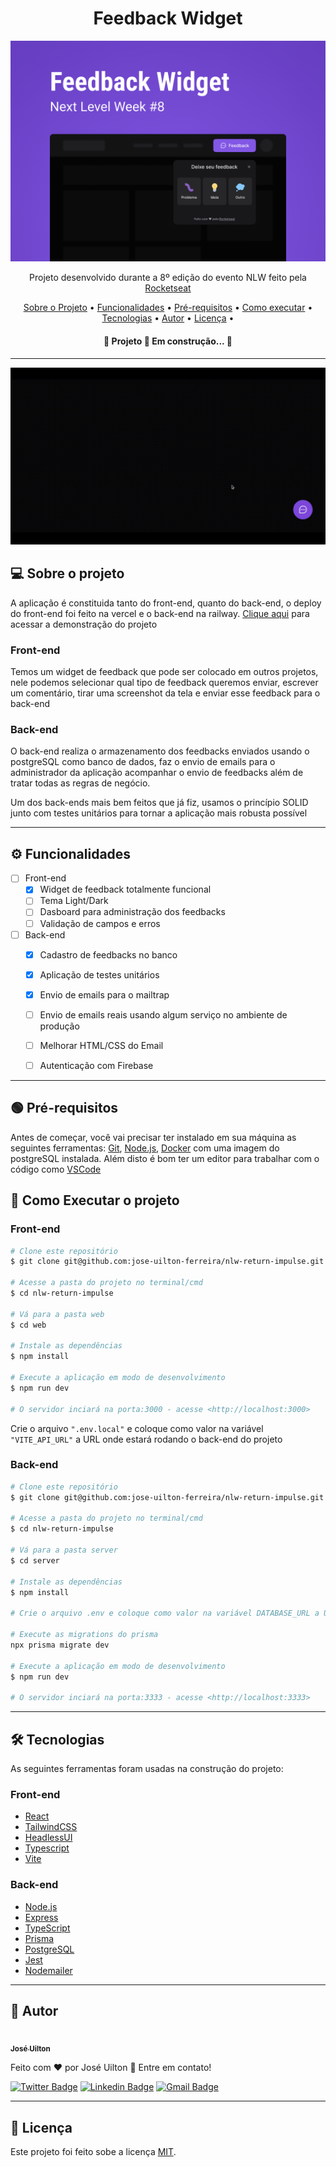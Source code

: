 <h1 align="center">
  Feedback Widget
</h1>

<div>
  <img src="github/capa.png">
</div>

<p align="center">
  Projeto desenvolvido durante a 8º edição do evento NLW feito pela <a href="https://www.rocketseat.com.br/">Rocketseat</a>
</p>

<p align="center">
 <a href="#sobre">Sobre o Projeto</a> •
 <a href="#funcionalidades">Funcionalidades</a> • 
 <a href="#pre-requisitos">Pré-requisitos</a> • 
 <a href="#como-executar">Como executar</a> • 
 <a href="#tecnologias">Tecnologias</a> • 
 <a href="#autor">Autor</a> • 
 <a href="#licenca">Licença</a> • 
</p>

<h4 align="center"> 
	🚧  Projeto 🚀 Em construção...  🚧
</h4>

---

<div>
  <img src="github/demo.gif">
</div>

<h2 id="sobre">💻️ Sobre o projeto</h2>
A aplicação é constituida tanto do front-end, quanto do back-end, o deploy do front-end foi feito na vercel e o back-end na railway. <a href="https://nlw-return-impulse-ten-woad.vercel.app/">Clique aqui</a> para acessar a demonstração do projeto

###  Front-end
Temos um widget de feedback que pode ser colocado em outros projetos, nele podemos selecionar qual tipo de feedback queremos enviar, escrever um comentário, tirar uma screenshot da tela e enviar esse feedback para o back-end

### Back-end
O back-end realiza o armazenamento dos feedbacks enviados usando o postgreSQL como banco de dados, faz o envio de emails para o administrador da aplicação acompanhar o envio de feedbacks além de tratar todas as regras de negócio.

Um dos back-ends mais bem feitos que já fiz, usamos o princípio SOLID junto com testes unitários para tornar a aplicação mais robusta possível

---

<h2 id="funcionalidades">⚙️ Funcionalidades</h2>

- [ ] Front-end
  - [x] Widget de feedback totalmente funcional
  - [ ] Tema Light/Dark
  - [ ] Dasboard para administração dos feedbacks
  - [ ] Validação de campos e erros
- [ ] Back-end
  - [X] Cadastro de feedbacks no banco
  - [X] Aplicação de testes unitários
  - [X] Envio de emails para o mailtrap
  - [ ] Envio de emails reais usando algum serviço no ambiente de produção
  - [ ] Melhorar HTML/CSS do Email
  - [ ] Autenticação com Firebase


---

<h2 id="pre-requisitos">🟢 Pré-requisitos</h2>

Antes de começar, você vai precisar ter instalado em sua máquina as seguintes ferramentas:
[Git](https://git-scm.com), [Node.js](https://nodejs.org/en/), [Docker](https://www.docker.com/) com uma imagem do postgreSQL instalada. 
Além disto é bom ter um editor para trabalhar com o código como [VSCode](https://code.visualstudio.com/)

<h2 id="como-executar">🚀 Como Executar o projeto</h2>

### Front-end

```bash
# Clone este repositório
$ git clone git@github.com:jose-uilton-ferreira/nlw-return-impulse.git

# Acesse a pasta do projeto no terminal/cmd
$ cd nlw-return-impulse

# Vá para a pasta web
$ cd web

# Instale as dependências
$ npm install

# Execute a aplicação em modo de desenvolvimento
$ npm run dev

# O servidor inciará na porta:3000 - acesse <http://localhost:3000>
```

Crie o arquivo ```".env.local"``` e coloque como valor na variável ```"VITE_API_URL"``` a URL onde estará rodando o back-end do projeto

### Back-end
```bash
# Clone este repositório
$ git clone git@github.com:jose-uilton-ferreira/nlw-return-impulse.git

# Acesse a pasta do projeto no terminal/cmd
$ cd nlw-return-impulse

# Vá para a pasta server
$ cd server

# Instale as dependências
$ npm install

# Crie o arquivo .env e coloque como valor na variável DATABASE_URL a URL do banco de dados posgreSQL que está rodando no docker

# Execute as migrations do prisma
npx prisma migrate dev

# Execute a aplicação em modo de desenvolvimento
$ npm run dev

# O servidor inciará na porta:3333 - acesse <http://localhost:3333>
```

---

<h2 id="tecnologias">🛠 Tecnologias</h2>

As seguintes ferramentas foram usadas na construção do projeto:

### Front-end
- [React](https://pt-br.reactjs.org/)
- [TailwindCSS](https://tailwindcss.com/)
- [HeadlessUI](https://headlessui.dev/)
- [Typescript](https://www.typescriptlang.org/)
- [Vite](https://vitejs.dev/)


### Back-end

- [Node.js](https://nodejs.org/en/)
- [Express](https://expressjs.com/pt-br/)
- [TypeScript](https://www.typescriptlang.org/)
- [Prisma](https://www.prisma.io/)
- [PostgreSQL](https://www.postgresql.org/)
- [Jest](https://jestjs.io/pt-BR/)
- [Nodemailer](https://nodemailer.com/about/)

---

<h2 id="autor">🦸 Autor</h2>

<a href="https://www.linkedin.com/in/jos%C3%A9-uilton-ferreira-de-siqueira-399158198/">
 <img style="border-radius: 50%;" src="https://github.com/jose-uilton-ferreira.png" width="100px;" alt=""/>
 <br />
 <sub><b>José Uilton</b></sub>
 </a>


Feito com ❤️ por José Uilton 👋 Entre em contato!

[![Twitter Badge](https://img.shields.io/badge/-@UiltonSiqueira-1ca0f1?style=flat-square&labelColor=1ca0f1&logo=twitter&logoColor=white&link=https://twitter.com/UiltonSiqueira)](https://twitter.com/UiltonSiqueira) [![Linkedin Badge](https://img.shields.io/badge/-Uilton-blue?style=flat-square&logo=Linkedin&logoColor=white&link=https://www.linkedin.com/in/jos%C3%A9-uilton-ferreira-de-siqueira-399158198/)](https://www.linkedin.com/in/jos%C3%A9-uilton-ferreira-de-siqueira-399158198/) 
[![Gmail Badge](https://img.shields.io/badge/-programasuilton@gmail.com-c14438?style=flat-square&logo=Gmail&logoColor=white&link=mailto:programasuilton@gmail.com)](mailto:programasuilton@gmail.com)

---

<h2 id="licenca">📝 Licença</h2>
Este projeto foi feito sobe a licença <a href="https://github.com/jose-uilton-ferreira/desafio02-trilha-reactjs/blob/main/LICENSE">MIT</a>.

